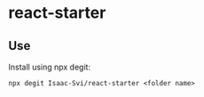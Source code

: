 # react-starter

## Use

Install using npx degit:

```
npx degit Isaac-Svi/react-starter <folder name>
```